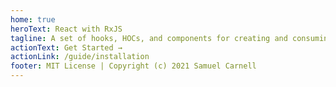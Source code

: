 ```yaml
---
home: true
heroText: React with RxJS
tagline: A set of hooks, HOCs, and components for creating and consuming RxJS observables.
actionText: Get Started →
actionLink: /guide/installation
footer: MIT License | Copyright (c) 2021 Samuel Carnell
---
```

